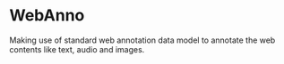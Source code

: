 # WebAnno
Making use of standard web annotation data model to annotate the web contents like text, audio and images.
